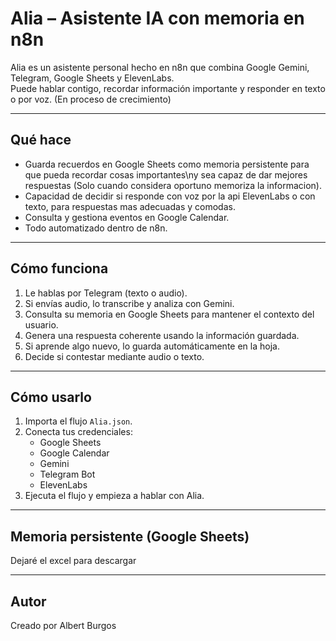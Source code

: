 # Alia – Asistente IA con memoria en n8n

Alia es un asistente personal hecho en n8n que combina Google Gemini, Telegram, Google Sheets y ElevenLabs.  
Puede hablar contigo, recordar información importante y responder en texto o por voz.
(En proceso de crecimiento)

---

## Qué hace

- Guarda recuerdos en Google Sheets como memoria persistente para que pueda recordar cosas importantes\ny sea capaz de dar mejores respuestas (Solo cuando considera oportuno memoriza la informacion).  
- Capacidad de decidir si responde con voz por la api ElevenLabs o con texto, para respuestas mas adecuadas y comodas.  
- Consulta y gestiona eventos en Google Calendar.  
- Todo automatizado dentro de n8n.

---

## Cómo funciona

1. Le hablas por Telegram (texto o audio).  
2. Si envías audio, lo transcribe y analiza con Gemini.  
3. Consulta su memoria en Google Sheets para mantener el contexto del usuario.  
4. Genera una respuesta coherente usando la información guardada.  
5. Si aprende algo nuevo, lo guarda automáticamente en la hoja.
6. Decide si contestar mediante audio o texto.
   
---

## Cómo usarlo

1. Importa el flujo `Alia.json`.  
2. Conecta tus credenciales:
   - Google Sheets  
   - Google Calendar  
   - Gemini
   - Telegram Bot  
   - ElevenLabs  
3. Ejecuta el flujo y empieza a hablar con Alia.

---

## Memoria persistente (Google Sheets)

Dejaré el excel para descargar

---

## Autor
Creado por Albert Burgos  

